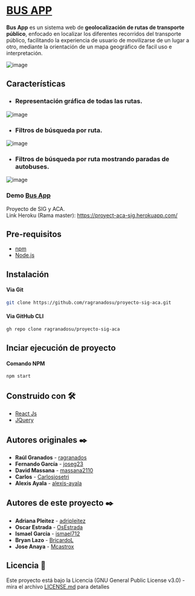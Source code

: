 # [BUS APP](https://proyect-aca-sig.herokuapp.com/)

**Bus App** es un sistema web de **geolocalización de rutas de transporte público**, enfocado en localizar los diferentes recorridos del transporte público, facilitando la experiencia de usuario de movilizarse de un lugar a otro, mediante la orientación de un mapa geográfico de facil uso e interpretación.

![image](https://user-images.githubusercontent.com/54184589/177658890-c2b5c381-2cf0-48d2-a220-21292f637fc0.png)

## Características
- ### Representación gráfica de todas las rutas.
![image](https://user-images.githubusercontent.com/54184589/177658998-7492f067-4701-4842-bea0-99f9263817ea.png)


- ### Filtros de búsqueda por ruta.

 ![image](https://user-images.githubusercontent.com/54184589/177666988-d0a68d4c-d37f-4152-8287-09f9b4aef5e0.png) 

 - ### Filtros de búsqueda por ruta mostrando paradas de autobuses.

 ![image](https://user-images.githubusercontent.com/54184589/177668611-5693d495-0efe-4d0a-b9f7-b536a85dea67.png) 

### **Demo [Bus App](http://proyect-aca-sig.herokuapp.com/)**
  
Proyecto de SIG y ACA.  
Link Heroku (Rama master): https://proyect-aca-sig.herokuapp.com/

## Pre-requisitos
- [npm](https://docs.npmjs.com/cli/v7/commands/npm-install)
- [Node.js](https://nodejs.org/es/)

## Instalación

#### Via Git
```bash
git clone https://github.com/ragranadosu/proyecto-sig-aca.git
```

#### Via GitHub CLI
```bash
gh repo clone ragranadosu/proyecto-sig-aca
```

## Inciar ejecución de proyecto

#### Comando NPM
```bash
npm start
```

## Construido con 🛠️

* [React Js](https://es.reactjs.org/)
* [JQuery](https://jquery.com/)

## Autores originales ✒️

* **Raúl Granados** - [ragranados](https://github.com/ragranados)
* **Fernando García** - [joseg23](https://github.com/joseg23)
* **David Massana** - [massana2110](https://github.com/massana2110)
* **Carlos** - [Carlosjosetri](https://github.com/Carlosjosetri)
* **Alexis Ayala** - [alexis-ayala](https://github.com/alexis-ayala)


## Autores de este proyecto ✒️

* **Adriana Pleitez** - [adripleitez](https://github.com/adripleitez)
* **Oscar Estrada** - [OsEstrada](https://github.com/OsEstrada)
* **Ismael Garcia** - [ismael712](https://github.com/ismael712)
* **Bryan Lazo** - [BricardoL](https://github.com/BricardoL)
* **Jose Anaya** - [Mcastrox](https://github.com/Mcastrox)


## Licencia 📄

Este proyecto está bajo la Licencia (GNU General Public License v3.0) - mira el archivo [LICENSE.md](https://github.com/ragranadosu/proyecto-sig-aca/blob/master/LICENSE) para detalles
